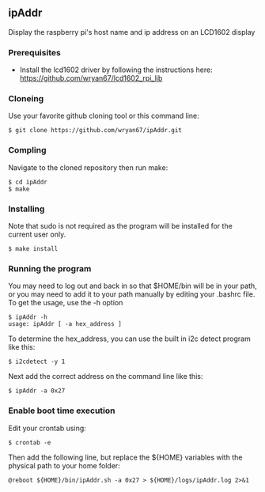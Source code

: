 ipAddr
-----

Display the raspberry pi's host name and ip address on an LCD1602 display

### Prerequisites

* Install the lcd1602 driver by following the instructions here:
  https://github.com/wryan67/lcd1602_rpi_lib

### Cloneing

Use your favorite github cloning tool or this command line:

    $ git clone https://github.com/wryan67/ipAddr.git

### Compling

Navigate to the cloned repository then run make:

    $ cd ipAddr
    $ make 

### Installing

Note that sudo is not required as the program will be installed for the current user only.  

    $ make install

### Running the program

You may need to log out and back in so that $HOME/bin will be in your path, or you may need to add it to your path manually by editing your .bashrc file.  To get the usage, use the -h option

    $ ipAddr -h
    usage: ipAddr [ -a hex_address ]

To determine the hex_address, you can use the built in i2c detect program like this:

    $ i2cdetect -y 1

Next add the correct address on the command line like this:

    $ ipAddr -a 0x27

### Enable boot time execution

Edit your crontab using:

    $ crontab -e

Then add the following line, but replace the ${HOME} variables with the physical path to your home folder:

    @reboot ${HOME}/bin/ipAddr.sh -a 0x27 > ${HOME}/logs/ipAddr.log 2>&1

